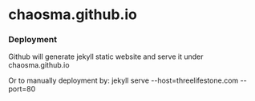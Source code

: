 # chaosma.github.io

### Deployment

Github will generate jekyll static website and serve it under chaosma.github.io

Or to manually deployment by: jekyll serve --host=threelifestone.com --port=80  
